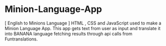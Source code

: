 # Minion-Language-App
 [ English to Minions Language ]
 HTML , CSS and JavaScript used to make a Minion Language App.
 This app gets text from user as input and translate it into BANANA language fetching results through api calls from Funtranslations.
 
 

